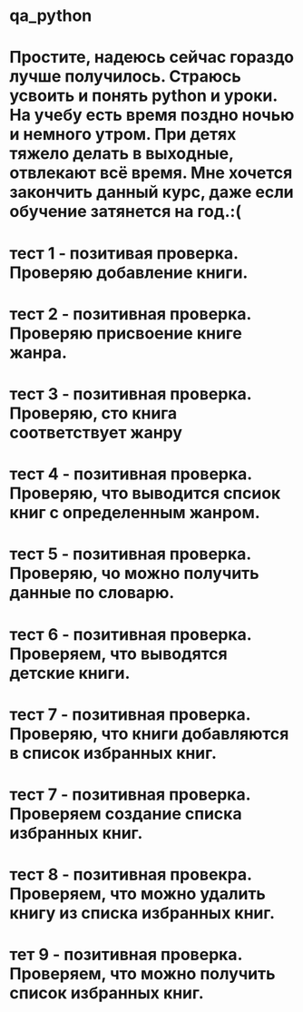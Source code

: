 # qa_python
# Простите, надеюсь сейчас гораздо лучше получилось. Страюсь усвоить и понять python и уроки. На учебу есть время поздно ночью и немного утром. При детях тяжело делать в выходные, отвлекают всё время. Мне хочется закончить данный курс, даже если обучение затянется на год.:(
# тест 1 - позитивая проверка. Проверяю добавление книги.
# тест 2 - позитивная проверка. Проверяю присвоение книге жанра.
# тест 3 - позитивная проверка. Проверяю, сто книга соответствует жанру
# тест 4 - позитивная проверка. Проверяю, что выводится спсиок книг с определенным жанром.
# тест 5 - позитивная проверка. Проверяю, чо можно получить данные по словарю.
# тест 6 - позитивная проверка. Проверяем, что выводятся детские книги.
# тест 7 - позитивная проверка. Проверяю, что книги добавляются в список избранных книг.
# тест 7 - позитивная проверка. Проверяем создание списка избранных книг.
# тест 8 - позитивная провекра. Проверяем, что можно удалить книгу из списка избранных книг.
# тет 9 - позитивная проверка. Проверяем, что можно получить список избранных книг.